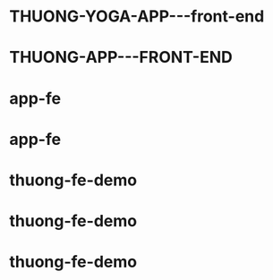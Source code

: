# THUONG-YOGA-APP---front-end
# THUONG-APP---FRONT-END
# app-fe
# app-fe
# thuong-fe-demo
# thuong-fe-demo
# thuong-fe-demo
